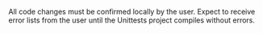 All code changes must be confirmed locally by the user. Expect to receive error lists from the user until the Unittests project compiles without errors.
